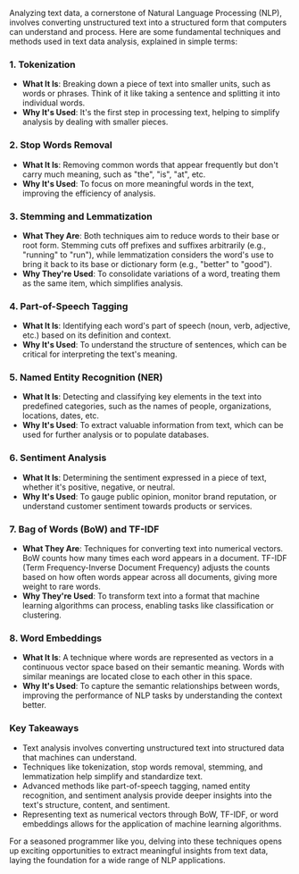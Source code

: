 Analyzing text data, a cornerstone of Natural Language Processing (NLP), involves converting unstructured text into a structured form that computers can understand and process. Here are some fundamental techniques and methods used in text data analysis, explained in simple terms:

### 1. **Tokenization**

- **What It Is**: Breaking down a piece of text into smaller units, such as words or phrases. Think of it like taking a sentence and splitting it into individual words.
- **Why It's Used**: It's the first step in processing text, helping to simplify analysis by dealing with smaller pieces.

### 2. **Stop Words Removal**

- **What It Is**: Removing common words that appear frequently but don't carry much meaning, such as "the", "is", "at", etc.
- **Why It's Used**: To focus on more meaningful words in the text, improving the efficiency of analysis.

### 3. **Stemming and Lemmatization**

- **What They Are**: Both techniques aim to reduce words to their base or root form. Stemming cuts off prefixes and suffixes arbitrarily (e.g., "running" to "run"), while lemmatization considers the word's use to bring it back to its base or dictionary form (e.g., "better" to "good").
- **Why They're Used**: To consolidate variations of a word, treating them as the same item, which simplifies analysis.

### 4. **Part-of-Speech Tagging**

- **What It Is**: Identifying each word's part of speech (noun, verb, adjective, etc.) based on its definition and context.
- **Why It's Used**: To understand the structure of sentences, which can be critical for interpreting the text's meaning.

### 5. **Named Entity Recognition (NER)**

- **What It Is**: Detecting and classifying key elements in the text into predefined categories, such as the names of people, organizations, locations, dates, etc.
- **Why It's Used**: To extract valuable information from text, which can be used for further analysis or to populate databases.

### 6. **Sentiment Analysis**

- **What It Is**: Determining the sentiment expressed in a piece of text, whether it's positive, negative, or neutral.
- **Why It's Used**: To gauge public opinion, monitor brand reputation, or understand customer sentiment towards products or services.

### 7. **Bag of Words (BoW) and TF-IDF**

- **What They Are**: Techniques for converting text into numerical vectors. BoW counts how many times each word appears in a document. TF-IDF (Term Frequency-Inverse Document Frequency) adjusts the counts based on how often words appear across all documents, giving more weight to rare words.
- **Why They're Used**: To transform text into a format that machine learning algorithms can process, enabling tasks like classification or clustering.

### 8. **Word Embeddings**

- **What It Is**: A technique where words are represented as vectors in a continuous vector space based on their semantic meaning. Words with similar meanings are located close to each other in this space.
- **Why It's Used**: To capture the semantic relationships between words, improving the performance of NLP tasks by understanding the context better.

### Key Takeaways

- Text analysis involves converting unstructured text into structured data that machines can understand.
- Techniques like tokenization, stop words removal, stemming, and lemmatization help simplify and standardize text.
- Advanced methods like part-of-speech tagging, named entity recognition, and sentiment analysis provide deeper insights into the text's structure, content, and sentiment.
- Representing text as numerical vectors through BoW, TF-IDF, or word embeddings allows for the application of machine learning algorithms.

For a seasoned programmer like you, delving into these techniques opens up exciting opportunities to extract meaningful insights from text data, laying the foundation for a wide range of NLP applications.
